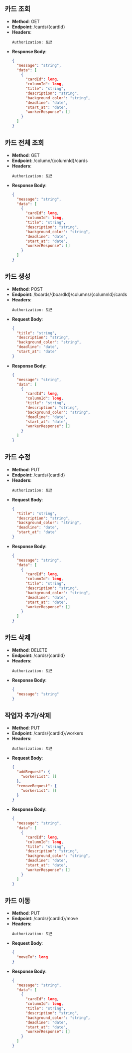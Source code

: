 ## 카드 조회

- **Method**: GET
- **Endpoint**: /cards/{cardId}
- **Headers**: 
  ```
  Authorization: 토큰
  ```
- **Response Body**:
  ```json
  {
    "message": "string",
    "data": [
      {
        "cardId": long,
        "columnId": long,
        "title": "string",
        "description": "string",
        "background_color": "string",
        "deadline": "date",
        "start_at": "date",
        "workerResponse": []
      }
    ]
  }
  ```

## 카드 전체 조회

- **Method**: GET
- **Endpoint**: /column/{columnId}/cards
- **Headers**: 
  ```
  Authorization: 토큰
  ```
- **Response Body**:
  ```json
  {
    "message": "string",
    "data": [
      {
        "cardId": long,
        "columnId": long,
        "title": "string",
        "description": "string",
        "background_color": "string",
        "deadline": "date",
        "start_at": "date",
        "workerResponse": []
      }
    ]
  }
  ```

## 카드 생성

- **Method**: POST
- **Endpoint**: /boards/{boardId}/columns/{columnId}/cards
- **Headers**: 
  ```
  Authorization: 토큰
  ```
- **Request Body**:
  ```json
  {
    "title": "string",
    "description": "string",
    "background_color": "string",
    "deadline": "date",
    "start_at": "date"
  }
  ```
- **Response Body**:
  ```json
  {
    "message": "string",
    "data": [
      {
        "cardId": long,
        "columnId": long,
        "title": "string",
        "description": "string",
        "background_color": "string",
        "deadline": "date",
        "start_at": "date",
        "workerResponse": []
      }
    ]
  }
  ```

## 카드 수정

- **Method**: PUT
- **Endpoint**: /cards/{cardId}
- **Headers**: 
  ```
  Authorization: 토큰
  ```
- **Request Body**:
  ```json
  {
    "title": "string",
    "description": "string",
    "background_color": "string",
    "deadline": "date",
    "start_at": "date"
  }
  ```
- **Response Body**:
  ```json
  {
    "message": "string",
    "data": [
      {
        "cardId": long,
        "columnId": long,
        "title": "string",
        "description": "string",
        "background_color": "string",
        "deadline": "date",
        "start_at": "date",
        "workerResponse": []
      }
    ]
  }
  ```

## 카드 삭제

- **Method**: DELETE
- **Endpoint**: /cards/{cardId}
- **Headers**: 
  ```
  Authorization: 토큰
  ```
- **Response Body**:
  ```json
  {
    "message": "string"
  }
  ```

## 작업자 추가/삭제

- **Method**: PUT
- **Endpoint**: /cards/{cardId}/workers
- **Headers**: 
  ```
  Authorization: 토큰
  ```
- **Request Body**:
  ```json
  {
    "addRequest": {
      "workerList": []
    },
    "removeRequest": {
      "workerList": []
    }
  }
  ```
- **Response Body**:
  ```json
  {
    "message": "string",
    "data": [
      {
        "cardId": long,
        "columnId": long,
        "title": "string",
        "description": "string",
        "background_color": "string",
        "deadline": "date",
        "start_at": "date",
        "workerResponse": []
      }
    ]
  }
  ```

## 카드 이동

- **Method**: PUT
- **Endpoint**: /cards/{cardId}/move
- **Headers**: 
  ```
  Authorization: 토큰
  ```
- **Request Body**:
  ```json
  {
    "moveTo": long
  }
  ```
- **Response Body**:
  ```json
  {
    "message": "string",
    "data": [
      {
        "cardId": long,
        "columnId": long,
        "title": "string",
        "description": "string",
        "background_color": "string",
        "deadline": "date",
        "start_at": "date",
        "workerResponse": []
      }
    ]
  }
  ```
